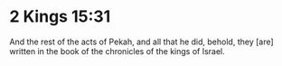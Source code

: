 # 2 Kings 15:31

And the rest of the acts of Pekah, and all that he did, behold, they [are] written in the book of the chronicles of the kings of Israel.
